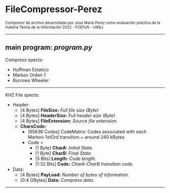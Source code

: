 # FileCompressor-Perez
<sub>Compresor de archivo desarrollado por Jose María Perez como evaluación práctica de la materia Teoría de la Información 2022 - FCEFyN - UNSJ</sub>

-----------------------------------------------------------------------------------------
**main program: _program.py_**
-----------------------------------------------------------------------------------------
Compress spects:
- Huffman Estatico
- Markov Orden 1
- Burrows Wheeler
-----------------------------------------------------------------------------------------
KHZ File spects:
- Header:
    - [4 Bytes]     **FileSize:** *Full file size (Byte)*
    - [4 Bytes]     **HeaderSize:** *Full header size (Byte)*
    - [4 Bytes]     **FileExtension:** *Source file extension.*
    - **CharsCode:**
        - [65636 Codes] CodeMatrix: Codes associated with each Markov-1stOrd transition.~ around 240 kBytes
        + Code = 
            - [1 Byte]      **CharA:** *Initial State.*
            - [1 Byte]      **CharB:** *Final State.*
            - [5 Bits]      **Length:** *Code length.*
            - [1:32 Bits]   **Code:** *CharA-CharB transition code.*
- Data:
    - [4 Bytes]     **PayLoad:** *Number of bytes of information.*
    - [0:4 GBytes]  **Data:** *Compress data.*
-----------------------------------------------------------------------------------------
